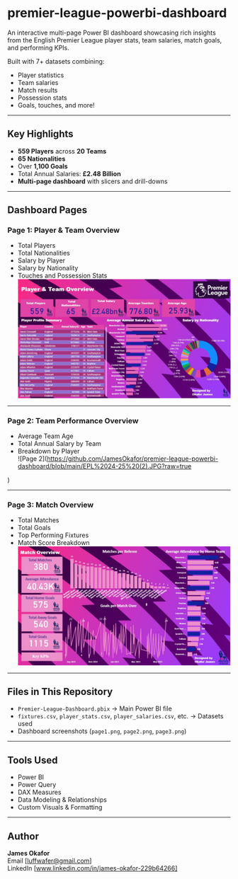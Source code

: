 # premier-league-powerbi-dashboard
An interactive multi-page Power BI dashboard showcasing rich insights from the English Premier League player stats, team salaries, match goals, and performing KPIs.

Built with 7+ datasets combining:
- Player statistics
- Team salaries
- Match results
- Possession stats
- Goals, touches, and more!

---

## Key Highlights

- **559 Players** across **20 Teams**
- **65 Nationalities**
- Over **1,100 Goals**
- Total Annual Salaries: **£2.48 Billion**
- **Multi-page dashboard** with slicers and drill-downs

---

##  Dashboard Pages

### Page 1: Player & Team Overview  
- Total Players  
- Total Nationalities  
- Salary by Player  
- Salary by Nationality  
- Touches and Possession Stats  
![Page 1](https://github.com/JamesOkafor/premier-league-powerbi-dashboard/blob/main/EPL%2024-25%20(1).JPG?raw=true)

---

### Page 2: Team Performance Overview  
- Average Team Age  
- Total Annual Salary by Team  
- Breakdown by Player  
![Page 2](https://github.com/JamesOkafor/premier-league-powerbi-dashboard/blob/main/EPL%2024-25%20(2).JPG?raw=true

)

---

### Page 3: Match Overview  
- Total Matches  
- Total Goals  
- Top Performing Fixtures  
- Match Score Breakdown  
![Page 3](https://github.com/JamesOkafor/premier-league-powerbi-dashboard/blob/main/EPL%2024-25%20(3).JPG?raw=true)

---

## Files in This Repository

- `Premier-League-Dashboard.pbix` → Main Power BI file
- `fixtures.csv`, `player_stats.csv`, `player_salaries.csv`, etc. → Datasets used
- Dashboard screenshots (`page1.png`, `page2.png`, `page3.png`)

---

## Tools Used

- Power BI  
- Power Query  
- DAX Measures  
- Data Modeling & Relationships  
- Custom Visuals & Formatting

---

## Author

**James Okafor**  
Email [luffwafer@gmail.com]  
 LinkedIn [www.linkedin.com/in/james-okafor-229b64266]


